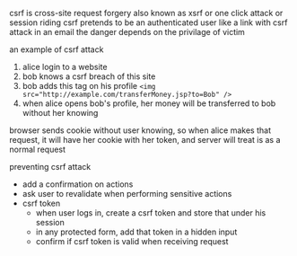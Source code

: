 csrf is cross-site request forgery
also known as xsrf or one click attack or session riding
csrf pretends to be an authenticated user
like a link with csrf attack in an email
the danger depends on the privilage of victim

an example of csrf attack
1. alice login to a website
2. bob knows a csrf breach of this site
3. bob adds this tag on his profile `<img src="http://example.com/transferMoney.jsp?to=Bob" />`
4. when alice opens bob's profile, her money will be transferred to bob without her knowing

browser sends cookie without user knowing, so when alice makes that request, it will have her cookie with her token, and server will treat is as a normal request

preventing csrf attack
- add a confirmation on actions
- ask user to revalidate when performing sensitive actions
- csrf token
    - when user logs in, create a csrf token and store that under his session
    - in any protected form, add that token in a hidden input
    - confirm if csrf token is valid when receiving request